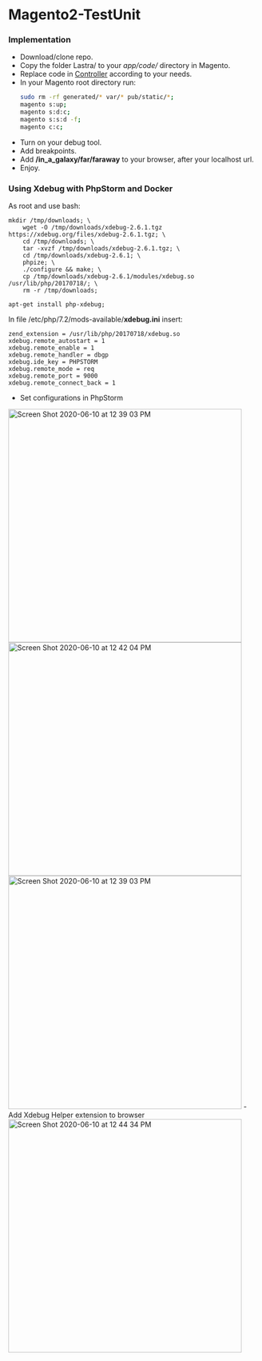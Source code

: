 # Magento2-TestUnit

### Implementation ###

- Download/clone repo.
- Copy the folder Lastra/ to your *app/code/* directory in Magento.
- Replace code in [Controller](https://github.com/lastralab/Magento2-TestUnit/blob/master/Lastra/Debug/Controller/Far/FarAway.php) according to your needs.
- In your Magento root directory run:
  ```bash
  sudo rm -rf generated/* var/* pub/static/*;
  magento s:up;
  magento s:d:c;
  magento s:s:d -f;
  magento c:c;
  ```
- Turn on your debug tool.
- Add breakpoints.
- Add **/in_a_galaxy/far/faraway** to your browser, after your localhost url.
- Enjoy.



### Using Xdebug with PhpStorm and Docker ###
As root and use bash:
```console
mkdir /tmp/downloads; \
    wget -O /tmp/downloads/xdebug-2.6.1.tgz https://xdebug.org/files/xdebug-2.6.1.tgz; \
    cd /tmp/downloads; \
    tar -xvzf /tmp/downloads/xdebug-2.6.1.tgz; \
    cd /tmp/downloads/xdebug-2.6.1; \
    phpize; \
    ./configure && make; \
    cp /tmp/downloads/xdebug-2.6.1/modules/xdebug.so /usr/lib/php/20170718/; \
    rm -r /tmp/downloads;

apt-get install php-xdebug;
```

In file /etc/php/7.2/mods-available/**xdebug.ini** insert:
```console
zend_extension = /usr/lib/php/20170718/xdebug.so
xdebug.remote_autostart = 1
xdebug.remote_enable = 1
xdebug.remote_handler = dbgp
xdebug.ide_key = PHPSTORM
xdebug.remote_mode = req
xdebug.remote_port = 9000
xdebug.remote_connect_back = 1
```
- Set configurations in PhpStorm
<img width="467" alt="Screen Shot 2020-06-10 at 12 39 03 PM" src="https://user-images.githubusercontent.com/22894897/84305823-e272e700-ab17-11ea-9534-30df546c6d6a.png">
<img width="467" alt="Screen Shot 2020-06-10 at 12 42 04 PM" src="https://user-images.githubusercontent.com/22894897/84305835-e69f0480-ab17-11ea-9184-fcf782e10138.png">
<img width="467" alt="Screen Shot 2020-06-10 at 12 39 03 PM" src="https://user-images.githubusercontent.com/22894897/84305874-f4548a00-ab17-11ea-9c50-7c26024226fd.png">
- Add Xdebug Helper extension to browser
<img width="467" alt="Screen Shot 2020-06-10 at 12 44 34 PM" src="https://user-images.githubusercontent.com/22894897/84306051-35e53500-ab18-11ea-82a3-ca4f40e9973a.png">

